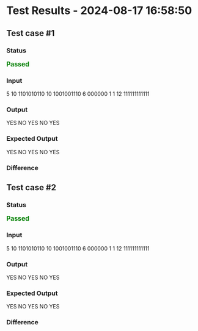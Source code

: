 # Test Results - 2024-08-17 16:58:50
## Test case #1

### Status
<span style="color:green; font-weight:bold; font-size:larger;">Passed</span>

### Input
5
10
1101010110
10
1001001110
6
000000
1
1
12
111111111111


### Output
YES
NO
YES
NO
YES

### Expected Output
YES
NO
YES
NO
YES

### Difference

## Test case #2

### Status
<span style="color:green; font-weight:bold; font-size:larger;">Passed</span>

### Input
5
10
1101010110
10
1001001110
6
000000
1
1
12
111111111111


### Output
YES
NO
YES
NO
YES

### Expected Output
YES
NO
YES
NO
YES

### Difference

